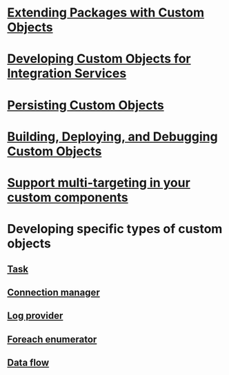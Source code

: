 
# [Extending Packages with Custom Objects](extending-packages-with-custom-objects.md)
# [Developing Custom Objects for Integration Services](developing-custom-objects-for-integration-services.md)
# [Persisting Custom Objects](persisting-custom-objects.md)
# [Building, Deploying, and Debugging Custom Objects](building-deploying-and-debugging-custom-objects.md)
# [Support multi-targeting in your custom components](support-multi-targeting-in-your-custom-components.md)
# Developing specific types of custom objects
## [Task](../../integration-services/extending-packages-custom-objects/task/index.md?toc=%2fsql%2fintegration-services%2fextending-packages-custom-objects%2ftask%2ftoc.json)
## [Connection manager](../../integration-services/extending-packages-custom-objects/connection-manager/index.md?toc=%2fsql%2fintegration-services%2fextending-packages-custom-objects%2fconnection-manager%2ftoc.json)
## [Log provider](../../integration-services/extending-packages-custom-objects/log-provider/index.md?toc=%2fsql%2fintegration-services%2fextending-packages-custom-objects%2flog-provider%2ftoc.json)
## [Foreach enumerator](../../integration-services/extending-packages-custom-objects/foreach-enumerator/index.md?toc=%2fsql%2fintegration-services%2fextending-packages-custom-objects%2fforeach-enumerator%2ftoc.json)
## [Data flow](../../integration-services/extending-packages-custom-objects/data-flow/index.md?toc=%2fsql%2fintegration-services%2fextending-packages-custom-objects%2fdata-flow%2ftoc.json)
